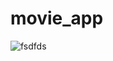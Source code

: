 # movie_app
![fsdfds](https://user-images.githubusercontent.com/87105925/129133496-4fd96418-98fd-494b-ad0a-217c6181289b.PNG)

